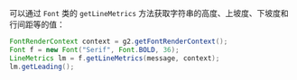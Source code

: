 

可以通过 `Font` 类的 `getLineMetrics` 方法获取字符串的高度、上坡度、下坡度和行间距等的值：

```java
FontRenderContext context = g2.getFontRenderContext();
Font f = new Font("Serif", Font.BOLD, 36);
LineMetrics lm = f.getLineMetrics(message, context);
lm.getLeading();
```


